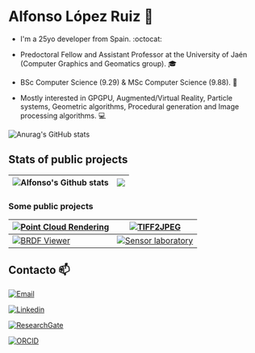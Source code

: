 # Alfonso López Ruiz :wave:

- I'm a 25yo developer from Spain. :octocat:

- Predoctoral Fellow and Assistant Professor at the University of Jaén (Computer Graphics and Geomatics group). :mortar_board:

- BSc Computer Science (9.29) & MSc Computer Science (9.88). :page_with_curl:

- Mostly interested in GPGPU, Augmented/Virtual Reality, Particle systems, Geometric algorithms, Procedural generation and Image processing algorithms. :computer:

![Anurag's GitHub stats](https://github-readme-stats.vercel.app/api?username=anuraghazra&show_icons=true&theme=radical)

## Stats of public projects

| <img align="center" src="https://github-readme-stats.vercel.app/api?username=AlfonsoLRz&theme=nord" alt="Alfonso's Github stats" /> | <img src="https://github-readme-stats.vercel.app/api/top-langs/?username=AlfonsoLRz&layout=compact&theme=nord"/> |
| ------------- | ------------- |

### Some public projects
| <a href="https://github.com/AlfonsoLRz/PointCloudRendering"><img align="center" src="https://github-readme-stats.vercel.app/api/pin/?username=AlfonsoLRz&repo=PointCloudRendering&theme=dracula" alt="Point Cloud Rendering" /></a> | <a href="https://github.com/AlfonsoLRz/TIFF2JPEG"><img align="center" src="https://github-readme-stats.vercel.app/api/pin/?username=AlfonsoLRz&repo=TIFF2JPEG&theme=dracula" alt="TIFF2JPEG"/></a>
| ------------- | ------------- |
| <a href="https://github.com/AlfonsoLRz/brdf_viewer"><img align="center" src="https://github-readme-stats.vercel.app/api/pin/?username=AlfonsoLRz&repo=brdf_viewer&theme=dracula" alt="BRDF Viewer" /></a> | <a href="https://github.com/SensorLaboratory/SensorLaboratory.github.io"><img align="center" src="https://github-readme-stats.vercel.app/api/pin/?username=SensorLaboratory&repo=SensorLaboratory.github.io&theme=dracula" alt="Sensor laboratory"/></a>

## Contacto :mailbox:

[![Email](https://img.shields.io/badge/allopezr@ujaen.es-email_personal-D14836?style=for-the-badge&logo=gmail&logoColor=white&labelColor=101010)](mailto:allopezr@ujaen.es)

[![Linkedin](https://img.shields.io/badge/allopezr@ujaen.es-email_personal-D14836?style=for-the-badge&logo=LinkedIn&logoColor=white&labelColor=101010)](https://www.linkedin.com/in/alfonso-l%C3%B3pez-ruiz-7607331b7/)

[![ResearchGate](https://img.shields.io/badge/Alfonso_López_Ruiz-ResarchGATE-D14836?style=for-the-badge&logo=ResearchGate&logoColor=white&labelColor=101010)](https://www.researchgate.net/profile/Alfonso_Ruiz2)

[![ORCID](https://img.shields.io/badge/allopezr@ujaen.es-email_personal-D14836?style=for-the-badge&logo=ORCID&logoColor=white&labelColor=101010)](mailto:allopezr@ujaen.es)



